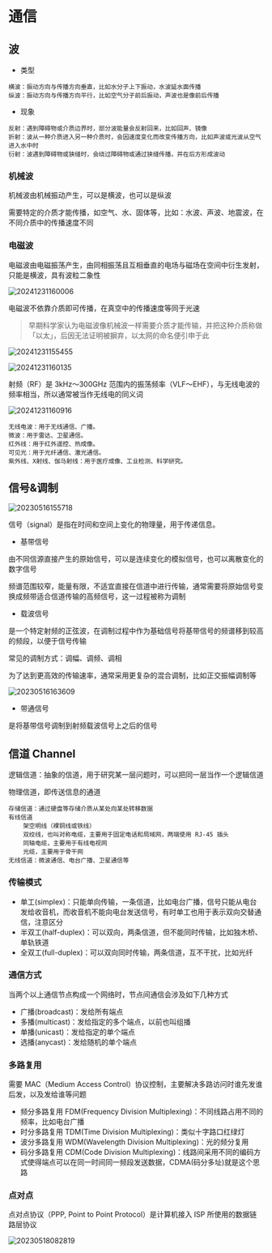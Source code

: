 # 通信

## 波

- 类型

```text
横波：振动方向与传播方向垂直，比如水分子上下振动，水波延水面传播
纵波：振动方向与传播方向平行，比如空气分子前后振动，声波也是像前后传播
```

- 现象

```text
反射：遇到障碍物或介质边界时，部分波能量会反射回来，比如回声、镜像
折射：波从一种介质进入另一种介质时，会因速度变化而改变传播方向，比如声波或光波从空气进入水中时
衍射：波遇到障碍物或狭缝时，会绕过障碍物或通过狭缝传播，并在后方形成波动
```

### 机械波

机械波由机械振动产生，可以是横波，也可以是纵波

需要特定的介质才能传播，如空气、水、固体等，比如：水波、声波、地震波，在不同介质中的传播速度不同

### 电磁波

电磁波由电磁振荡产生，由同相振荡且互相垂直的电场与磁场在空间中衍生发射，只能是横波，具有波粒二象性

![20241231160006](https://image.zuoright.com/20241231160006.png)

电磁波不依靠介质即可传播，在真空中的传播速度等同于光速

> 早期科学家认为电磁波像机械波一样需要介质才能传输，并把这种介质称做「以太」，后因无法证明被摒弃，以太网的命名便引申于此

![20241231155455](https://image.zuoright.com/20241231155455.png)

![20241231160135](https://image.zuoright.com/20241231160135.png)

射频（RF）是 3kHz～300GHz 范围内的振荡频率（VLF～EHF），与无线电波的频率相当，所以通常被当作无线电的同义词

![20241231160916](https://image.zuoright.com/20241231160916.png)

```text
无线电波：用于无线通信、广播。
微波：用于雷达、卫星通信。
红外线：用于红外遥控、热成像。
可见光：用于光纤通信、激光通信。
紫外线、X射线、伽马射线：用于医疗成像、工业检测、科学研究。
```

## 信号&调制

![20230516155718](https://image.zuoright.com/20230516155718.png)

信号（signal）是指在时间和空间上变化的物理量，用于传递信息。

- 基带信号

由不同信源直接产生的原始信号，可以是连续变化的模拟信号，也可以离散变化的数字信号

频谱范围较窄，能量有限，不适宜直接在信道中进行传输，通常需要将原始信号变换成频带适合信道传输的高频信号，这一过程被称为调制

- 载波信号

是一个特定射频的正弦波，在调制过程中作为基础信号将基带信号的频谱移到较高的频段，以便于信号传输

常见的调制方式：调幅、调频、调相

为了达到更高效的传输速率，通常采用更复杂的混合调制，比如正交振幅调制等

![20230516163609](https://image.zuoright.com/20230516163609.png)

- 带通信号

是将基带信号调制到射频载波信号上之后的信号

## 信道 Channel

逻辑信道：抽象的信道，用于研究某一层问题时，可以把同一层当作一个逻辑信道

物理信道，即传送信息的通道

```text
存储信道：通过硬盘等存储介质从某处向某处转移数据
有线信道
    架空明线（裸铜线或铁线）
    双绞线，也叫对称电缆，主要用于固定电话和局域网，两端使用 RJ-45 插头
    同轴电缆，主要用于有线电视网
    光缆，主要用于骨干网
无线信道：微波通信、电台广播、卫星通信等
```

### 传输模式

- 单工(simplex)：只能单向传输，一条信道，比如电台广播，信号只能从电台发给收音机，而收音机不能向电台发送信号，有时单工也用于表示双向交替通信，注意区分
- 半双工(half-duplex)：可以双向，两条信道，但不能同时传输，比如独木桥、单轨铁道
- 全双工(full-duplex)：可以双向同时传输，两条信道，互不干扰，比如光纤

### 通信方式

当两个以上通信节点构成一个网络时，节点间通信会涉及如下几种方式

- 广播(broadcast)：发给所有端点
- 多播(multicast)：发给指定的多个端点，以前也叫组播
- 单播(unicast)：发给指定的单个端点
- 选播(anycast)：发给随机的单个端点

### 多路复用

需要 MAC（Medium Access Control）协议控制，主要解决多路访问时谁先发谁后发，以及发给谁等问题

- 频分多路复用 FDM(Frequency Division Multiplexing)：不同线路占用不同的频率，比如电台广播
- 时分多路复用 TDM(Time Division Multiplexing)：类似十字路口红绿灯
- 波分多路复用 WDM(Wavelength Division Multiplexing)：光的频分复用
- 码分多路复用 CDM(Code Division Multiplexing)：线路间采用不同的编码方式使得端点可以在同一时间同一频段发送数据，CDMA(码分多址)就是这个思路

### 点对点

点对点协议（PPP, Point to Point Protocol）是计算机接入 ISP 所使用的数据链路层协议

![20230518082819](https://image.zuoright.com/20230518082819.png)

